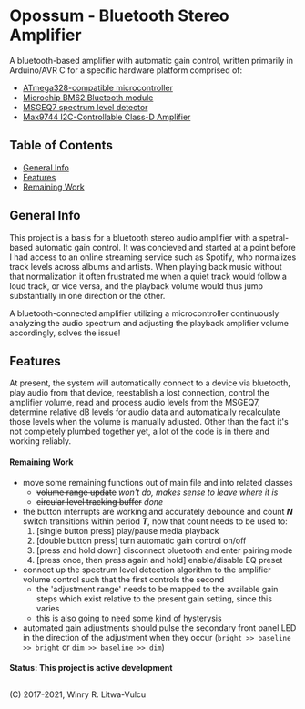 # Opossum - Bluetooth Stereo Amplifier #
A bluetooth-based amplifier with automatic gain control, written primarily in Arduino/AVR C for a specific hardware platform comprised of:
  * [ATmega328-compatible microcontroller](https://www.microchip.com/wwwproducts/en/ATmega328)
  * [Microchip BM62 Bluetooth module](https://www.microchip.com/wwwproducts/en/BM62)
  * [MSGEQ7 spectrum level detector](https://www.sparkfun.com/datasheets/Components/General/MSGEQ7.pdf)
  * [Max9744 I2C-Controllable Class-D Amplifier](https://www.maximintegrated.com/en/products/analog/audio/MAX9744.html)



## Table of Contents ##
* [General Info](#general-info)
* [Features](#features)
* [Remaining Work](#remaining-work)

## General Info ##
This project is a basis for a bluetooth stereo audio amplifier with a spetral-based automatic gain control. It was concieved and started at a point before I had access to an online streaming service such as Spotify, who normalizes track levels across albums and artists. When playing back music without that normalization it often frustrated me when a quiet track would follow a loud track, or vice versa, and the playback volume would thus jump substantially in one direction or the other.

A bluetooth-connected amplifier utilizing a microcontroller continuously analyzing the audio spectrum and adjusting the playback amplifier volume accordingly, solves the issue!

## Features ##
At present, the system will automatically connect to a device via bluetooth, play audio from that device, reestablish a lost connection, control the amplifier volume, read and process audio levels from the MSGEQ7, determine relative dB levels for audio data and automatically recalculate those levels when the volume is manually adjusted. Other than the fact it's not completely plumbed together yet, a lot of the code is in there and working reliably.

#### Remaining Work ####
* move some remaining functions out of main file and into related classes
  * ~~volume range update~~ _won't do, makes sense to leave where it is_
  * ~~circular level tracking buffer~~ _done_
* the button interrupts are working and accurately debounce and count _**N**_ switch transitions within period _**T**_, now that count needs to be used to:
  1) [single button press] play/pause media playback
  2) [double button press] turn automatic gain control on/off
  3) [press and hold down] disconnect bluetooth and enter pairing mode 
  4) [press once, then press again and hold] enable/disable EQ preset
* connect up the spectrum level detection algorithm to the amplifier volume control such that the first controls the second
  * the 'adjustment range' needs to be mapped to the available gain steps which exist relative to the present gain setting, since this varies
  * this is also going to need some kind of hysterysis
* automated gain adjustments should pulse the secondary front panel LED in the direction of the adjustment when they occur (`bright >> baseline >> bright` or `dim >> baseline >> dim`)

#### Status: This project is active development ####

## ##
(C) 2017-2021, Winry R. Litwa-Vulcu
